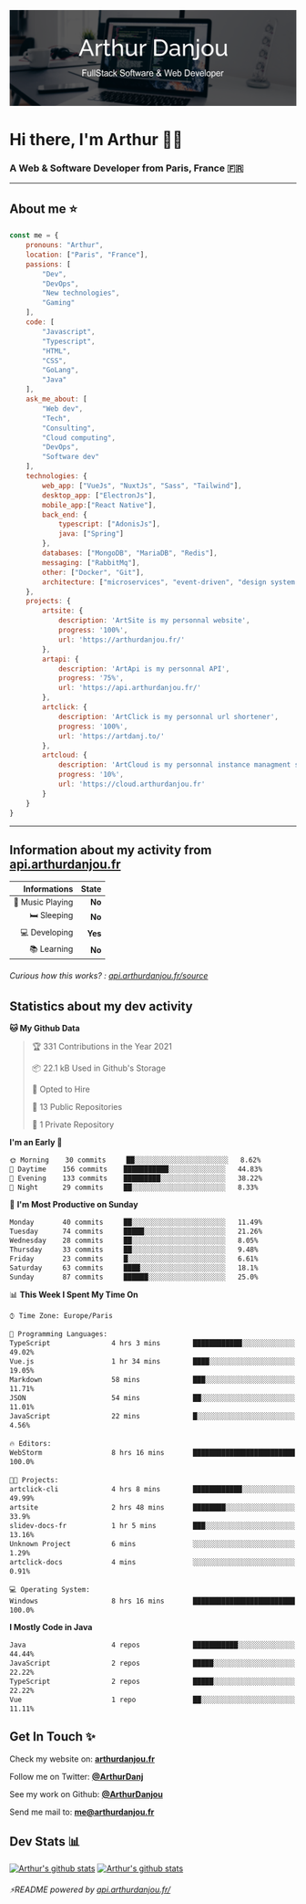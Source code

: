 ![Banner](./assets/Banner.png)

# Hi there, I'm Arthur 🙋‍♂️
### A Web & Software Developer from Paris, France 🇫🇷

---
## About me ⭐

```javascript
const me = {
    pronouns: "Arthur", 
    location: ["Paris", "France"],
    passions: [
        "Dev", 
        "DevOps", 
        "New technologies",
        "Gaming"
    ],
    code: [
        "Javascript", 
        "Typescript", 
        "HTML", 
        "CSS", 
        "GoLang", 
        "Java"
    ],
    ask_me_about: [
        "Web dev", 
        "Tech", 
        "Consulting", 
        "Cloud computing", 
        "DevOps",
        "Software dev"
    ],
    technologies: {
        web_app: ["VueJs", "NuxtJs", "Sass", "Tailwind"],
        desktop_app: ["ElectronJs"],
        mobile_app:["React Native"],
        back_end: {
            typescript: ["AdonisJs"],
            java: ["Spring"]
        },
        databases: ["MongoDB", "MariaDB", "Redis"],
        messaging: ["RabbitMq"],
        other: ["Docker", "Git"],
        architecture: ["microservices", "event-driven", "design system pattern"],
    },
    projects: {
        artsite: {
            description: 'ArtSite is my personnal website',
            progress: '100%',
            url: 'https://arthurdanjou.fr/'
        },
        artapi: {
            description: 'ArtApi is my personnal API',
            progress: '75%',
            url: 'https://api.arthurdanjou.fr/'
        },
        artclick: {
            description: 'ArtClick is my personnal url shortener',
            progress: '100%',
            url: 'https://artdanj.to/'
        },
        artcloud: {
            description: 'ArtCloud is my personnal instance managment system',
            progress: '10%',
            url: 'https://cloud.arthurdanjou.fr'
        }
    }
}
```
---

## Information about my activity from [api.arthurdanjou.fr](https://api.arthurdanjou.fr)

| Informations                 |   State |
| ---------------------------: | ------: |
| :musical_note: Music Playing |  **No** |
|               :bed: Sleeping |  **No** |
|        :computer: Developing |  **Yes** |
|             :books: Learning |  **No** |

###### Curious how this works? : [api.arthurdanjou.fr/source](https://api.arthurdanjou.fr/source)

## Statistics about my dev activity

<!--START_SECTION:waka-->
**🐱 My Github Data** 

> 🏆 331 Contributions in the Year 2021
 > 
> 📦 22.1 kB Used in Github's Storage 
 > 
> 💼 Opted to Hire
 > 
> 📜 13 Public Repositories 
 > 
> 🔑 1 Private Repository 
 > 
**I'm an Early 🐤** 

```text
🌞 Morning    30 commits     ██░░░░░░░░░░░░░░░░░░░░░░░   8.62% 
🌆 Daytime    156 commits    ███████████░░░░░░░░░░░░░░   44.83% 
🌃 Evening    133 commits    █████████░░░░░░░░░░░░░░░░   38.22% 
🌙 Night      29 commits     ██░░░░░░░░░░░░░░░░░░░░░░░   8.33%

```
📅 **I'm Most Productive on Sunday** 

```text
Monday       40 commits     ██░░░░░░░░░░░░░░░░░░░░░░░   11.49% 
Tuesday      74 commits     █████░░░░░░░░░░░░░░░░░░░░   21.26% 
Wednesday    28 commits     ██░░░░░░░░░░░░░░░░░░░░░░░   8.05% 
Thursday     33 commits     ██░░░░░░░░░░░░░░░░░░░░░░░   9.48% 
Friday       23 commits     █░░░░░░░░░░░░░░░░░░░░░░░░   6.61% 
Saturday     63 commits     ████░░░░░░░░░░░░░░░░░░░░░   18.1% 
Sunday       87 commits     ██████░░░░░░░░░░░░░░░░░░░   25.0%

```


📊 **This Week I Spent My Time On** 

```text
⌚︎ Time Zone: Europe/Paris

💬 Programming Languages: 
TypeScript               4 hrs 3 mins        ████████████░░░░░░░░░░░░░   49.02% 
Vue.js                   1 hr 34 mins        ████░░░░░░░░░░░░░░░░░░░░░   19.05% 
Markdown                 58 mins             ███░░░░░░░░░░░░░░░░░░░░░░   11.71% 
JSON                     54 mins             ██░░░░░░░░░░░░░░░░░░░░░░░   11.01% 
JavaScript               22 mins             █░░░░░░░░░░░░░░░░░░░░░░░░   4.56%

🔥 Editors: 
WebStorm                 8 hrs 16 mins       █████████████████████████   100.0%

🐱‍💻 Projects: 
artclick-cli             4 hrs 8 mins        ████████████░░░░░░░░░░░░░   49.99% 
artsite                  2 hrs 48 mins       ████████░░░░░░░░░░░░░░░░░   33.9% 
slidev-docs-fr           1 hr 5 mins         ███░░░░░░░░░░░░░░░░░░░░░░   13.16% 
Unknown Project          6 mins              ░░░░░░░░░░░░░░░░░░░░░░░░░   1.29% 
artclick-docs            4 mins              ░░░░░░░░░░░░░░░░░░░░░░░░░   0.91%

💻 Operating System: 
Windows                  8 hrs 16 mins       █████████████████████████   100.0%

```

**I Mostly Code in Java** 

```text
Java                     4 repos             ███████████░░░░░░░░░░░░░░   44.44% 
JavaScript               2 repos             █████░░░░░░░░░░░░░░░░░░░░   22.22% 
TypeScript               2 repos             █████░░░░░░░░░░░░░░░░░░░░   22.22% 
Vue                      1 repo              ██░░░░░░░░░░░░░░░░░░░░░░░   11.11%

```



<!--END_SECTION:waka-->

## Get In Touch ✨
Check my website on: [**arthurdanjou.fr**](https://arthurdanjou.fr)

Follow me on Twitter: [**@ArthurDanj**](https://twitter.com/ArthurDanj)

See my work on Github: [**@ArthurDanjou**](https://github.com/ArthurDanjou)

Send me mail to: [**me@arthurdanjou.fr**](mailto:me@arthurdanjou.fr)

## Dev Stats 📊

[![Arthur's github stats](https://github-readme-stats.vercel.app/api?count_private=true&show_icons=true&theme=dracula&username=arthurdanjou)](https://github.com/anuraghazra/github-readme-stats)
[![Arthur's github stats](https://github-readme-stats.vercel.app/api/top-langs/?count_private=true&show_icons=true&theme=dracula&username=arthurdanjou&layout=compact)](https://github.com/anuraghazra/github-readme-stats)

###### ⚡README powered by [api.arthurdanjou.fr/](https://api.arthurdanjou.fr)
